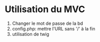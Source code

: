 # Utilisation du MVC

1. Changer le mot de passe de la bd
2. config.php: mettre l'URL sans '/' à la fin
3. utilisation de twig